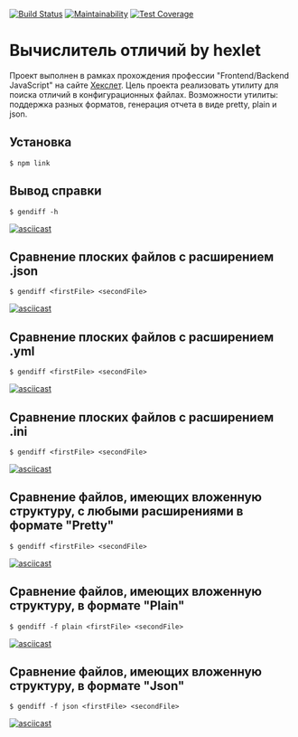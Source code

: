 [![Build Status](https://travis-ci.com/1ocke/frontend-project-lvl2.svg?branch=master)](https://travis-ci.com/1ocke/frontend-project-lvl2)
[![Maintainability](https://api.codeclimate.com/v1/badges/bd780c263f070201781e/maintainability)](https://codeclimate.com/github/1ocke/frontend-project-lvl2/maintainability)
[![Test Coverage](https://api.codeclimate.com/v1/badges/bd780c263f070201781e/test_coverage)](https://codeclimate.com/github/1ocke/frontend-project-lvl2/test_coverage)

# Вычислитель отличий by hexlet

Проект выполнен в рамках прохождения профессии "Frontend/Backend JavaScript" на сайте [Хекслет](https://ru.hexlet.io/).
Цель проекта реализовать утилиту для поиска отличий в конфигурационных файлах. Возможности утилиты: поддержка разных форматов, генерация отчета в виде pretty, plain и json.

## Установка
```$ npm link```

## Вывод справки
```$ gendiff -h```

[![asciicast](https://asciinema.org/a/7rJVKTWPdoT9rbPb9TK0LgfHp.svg)](https://asciinema.org/a/7rJVKTWPdoT9rbPb9TK0LgfHp)

## Сравнение плоских файлов с расширением .json

```$ gendiff <firstFile> <secondFile>```

[![asciicast](https://asciinema.org/a/rhD9q0SMsC7dsInEdO0svxcp2.svg)](https://asciinema.org/a/rhD9q0SMsC7dsInEdO0svxcp2)

## Сравнение плоских файлов с расширением .yml

```$ gendiff <firstFile> <secondFile>```

[![asciicast](https://asciinema.org/a/rceNPT2iiDxs8YbMLtUbcfsfn.svg)](https://asciinema.org/a/rceNPT2iiDxs8YbMLtUbcfsfn)

## Сравнение плоских файлов с расширением .ini

```$ gendiff <firstFile> <secondFile>```

[![asciicast](https://asciinema.org/a/qLC7ff53sOp1emXRv3HwywMg7.svg)](https://asciinema.org/a/qLC7ff53sOp1emXRv3HwywMg7)

## Сравнение файлов, имеющих вложенную структуру, с любыми расширениями в формате "Pretty"

```$ gendiff <firstFile> <secondFile>```

[![asciicast](https://asciinema.org/a/BxmkPOlYfjTksVhni1xUq4BUO.svg)](https://asciinema.org/a/BxmkPOlYfjTksVhni1xUq4BUO)

## Сравнение файлов, имеющих вложенную структуру, в формате "Plain"

```$ gendiff -f plain <firstFile> <secondFile>```

[![asciicast](https://asciinema.org/a/7BOhk7FoBwjm6iDyJh7rMFZzO.svg)](https://asciinema.org/a/7BOhk7FoBwjm6iDyJh7rMFZzO)

## Сравнение файлов, имеющих вложенную структуру, в формате "Json"

```$ gendiff -f json <firstFile> <secondFile>```

[![asciicast](https://asciinema.org/a/GiQIWcF6FMR4FoyE14ysql0gS.svg)](https://asciinema.org/a/GiQIWcF6FMR4FoyE14ysql0gS)